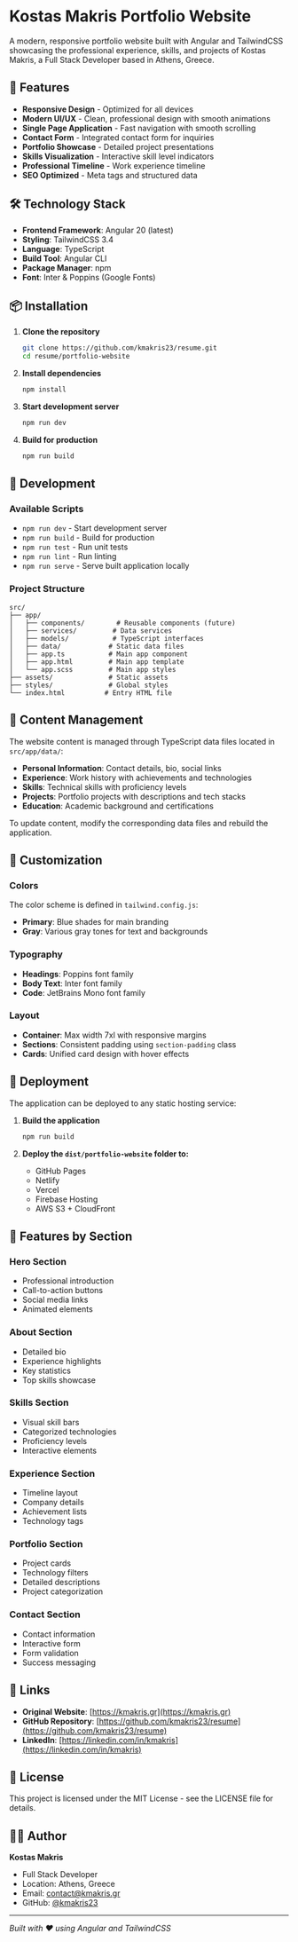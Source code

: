 # Kostas Makris Portfolio Website

A modern, responsive portfolio website built with Angular and TailwindCSS showcasing the professional experience, skills, and projects of Kostas Makris, a Full Stack Developer based in Athens, Greece.

## 🚀 Features

- **Responsive Design** - Optimized for all devices
- **Modern UI/UX** - Clean, professional design with smooth animations
- **Single Page Application** - Fast navigation with smooth scrolling
- **Contact Form** - Integrated contact form for inquiries
- **Portfolio Showcase** - Detailed project presentations
- **Skills Visualization** - Interactive skill level indicators
- **Professional Timeline** - Work experience timeline
- **SEO Optimized** - Meta tags and structured data

## 🛠️ Technology Stack

- **Frontend Framework**: Angular 20 (latest)
- **Styling**: TailwindCSS 3.4
- **Language**: TypeScript
- **Build Tool**: Angular CLI
- **Package Manager**: npm
- **Font**: Inter & Poppins (Google Fonts)

## 📦 Installation

1. **Clone the repository**
   ```bash
   git clone https://github.com/kmakris23/resume.git
   cd resume/portfolio-website
   ```

2. **Install dependencies**
   ```bash
   npm install
   ```

3. **Start development server**
   ```bash
   npm run dev
   ```

4. **Build for production**
   ```bash
   npm run build
   ```

## 🔧 Development

### Available Scripts

- `npm run dev` - Start development server
- `npm run build` - Build for production
- `npm run test` - Run unit tests
- `npm run lint` - Run linting
- `npm run serve` - Serve built application locally

### Project Structure

```
src/
├── app/
│   ├── components/        # Reusable components (future)
│   ├── services/         # Data services
│   ├── models/           # TypeScript interfaces
│   ├── data/            # Static data files
│   ├── app.ts           # Main app component
│   ├── app.html         # Main app template
│   └── app.scss         # Main app styles
├── assets/              # Static assets
├── styles/              # Global styles
└── index.html          # Entry HTML file
```

## 📝 Content Management

The website content is managed through TypeScript data files located in `src/app/data/`:

- **Personal Information**: Contact details, bio, social links
- **Experience**: Work history with achievements and technologies
- **Skills**: Technical skills with proficiency levels
- **Projects**: Portfolio projects with descriptions and tech stacks
- **Education**: Academic background and certifications

To update content, modify the corresponding data files and rebuild the application.

## 🎨 Customization

### Colors
The color scheme is defined in `tailwind.config.js`:
- **Primary**: Blue shades for main branding
- **Gray**: Various gray tones for text and backgrounds

### Typography
- **Headings**: Poppins font family
- **Body Text**: Inter font family
- **Code**: JetBrains Mono font family

### Layout
- **Container**: Max width 7xl with responsive margins
- **Sections**: Consistent padding using `section-padding` class
- **Cards**: Unified card design with hover effects

## 🚀 Deployment

The application can be deployed to any static hosting service:

1. **Build the application**
   ```bash
   npm run build
   ```

2. **Deploy the `dist/portfolio-website` folder to:**
   - GitHub Pages
   - Netlify
   - Vercel
   - Firebase Hosting
   - AWS S3 + CloudFront

## 📱 Features by Section

### Hero Section
- Professional introduction
- Call-to-action buttons
- Social media links
- Animated elements

### About Section
- Detailed bio
- Experience highlights
- Key statistics
- Top skills showcase

### Skills Section
- Visual skill bars
- Categorized technologies
- Proficiency levels
- Interactive elements

### Experience Section
- Timeline layout
- Company details
- Achievement lists
- Technology tags

### Portfolio Section
- Project cards
- Technology filters
- Detailed descriptions
- Project categorization

### Contact Section
- Contact information
- Interactive form
- Form validation
- Success messaging

## 🔗 Links

- **Original Website**: [https://kmakris.gr](https://kmakris.gr)
- **GitHub Repository**: [https://github.com/kmakris23/resume](https://github.com/kmakris23/resume)
- **LinkedIn**: [https://linkedin.com/in/kmakris](https://linkedin.com/in/kmakris)

## 📄 License

This project is licensed under the MIT License - see the LICENSE file for details.

## 👨‍💻 Author

**Kostas Makris**
- Full Stack Developer
- Location: Athens, Greece
- Email: contact@kmakris.gr
- GitHub: [@kmakris23](https://github.com/kmakris23)

---

*Built with ❤️ using Angular and TailwindCSS*